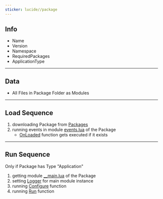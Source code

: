 ```yaml
---
sticker: lucide//package
---
```

## Info

- Name
- Version
- Namespace
- RequiredPackages
- ApplicationType

---
## Data

- All Files in Package Folder as Modules

---
## Load Sequence

1. downloading Package from [Packages](https://github.com/derFreemaker/Satisfactory/blob/main/Packages/)
2. running events in module [events.lua](https://github.com/derFreemaker/Satisfactory/blob/main/PackageTemplate/__events.lua) of the Package
	- [OnLoaded](https://github.com/derFreemaker/Satisfactory/blob/main/PackageTemplate/__events.lua#L4) function gets executed if it exists

---
## Run Sequence

Only if Package has Type "Application"

1. getting module [__main.lua](https://github.com/derFreemaker/Satisfactory/blob/main/PackageTemplate/__main.lua) of the Package
2. setting [Logger](https://github.com/derFreemaker/Satisfactory/blob/main/PackageTemplate/__main.lua#L2) for main module instance
3. running [Configure](https://github.com/derFreemaker/Satisfactory/blob/main/PackageTemplate/__main.lua#L5) function
4. running [Run](https://github.com/derFreemaker/Satisfactory/blob/main/PackageTemplate/__main.lua#L9) function
